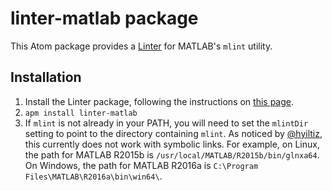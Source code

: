 # linter-matlab package

This Atom package provides a [Linter](https://atom.io/packages/linter) for MATLAB's `mlint` utility.

## Installation

1. Install the Linter package, following the instructions on [this page](https://atom.io/packages/linter).
2. `apm install linter-matlab`
3. If `mlint` is not already in your PATH, you will need to set the `mlintDir` setting to point to the directory containing `mlint`. As noticed by [@hyiltiz](https://github.com/hyiltiz), this currently does not work with symbolic links.
For example, on Linux, the path for MATLAB R2015b is `/usr/local/MATLAB/R2015b/bin/glnxa64`.
On Windows, the path for MATLAB R2016a is `C:\Program Files\MATLAB\R2016a\bin\win64\`.
